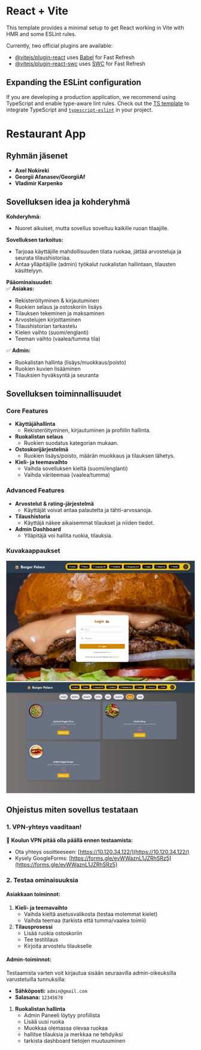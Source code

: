 # React + Vite

This template provides a minimal setup to get React working in Vite with HMR and some ESLint rules.

Currently, two official plugins are available:

- [@vitejs/plugin-react](https://github.com/vitejs/vite-plugin-react/blob/main/packages/plugin-react/README.md) uses [Babel](https://babeljs.io/) for Fast Refresh
- [@vitejs/plugin-react-swc](https://github.com/vitejs/vite-plugin-react-swc) uses [SWC](https://swc.rs/) for Fast Refresh

## Expanding the ESLint configuration

If you are developing a production application, we recommend using TypeScript and enable type-aware lint rules. Check out the [TS template](https://github.com/vitejs/vite/tree/main/packages/create-vite/template-react-ts) to integrate TypeScript and [`typescript-eslint`](https://typescript-eslint.io) in your project.

# Restaurant App

## Ryhmän jäsenet

- **Axel Nokireki**
- **Georgii Afanasev/GeorgiiAf**
- **Vladimir Karpenko**

## Sovelluksen idea ja kohderyhmä

**Kohderyhmä:**

- Nuoret aikuiset, mutta sovellus soveltuu kaikille ruoan tilaajille.

**Sovelluksen tarkoitus:**

- Tarjoaa käyttäjille mahdollisuuden tilata ruokaa, jättää arvosteluja ja seurata tilaushistoriaa.
- Antaa ylläpitäjille (admin) työkalut ruokalistan hallintaan, tilausten käsittelyyn.

**Pääominaisuudet:**  
✅ **Asiakas:**

- Rekisteröityminen & kirjautuminen
- Ruokien selaus ja ostoskoriin lisäys
- Tilauksen tekeminen ja maksaminen
- Arvostelujen kirjoittaminen
- Tilaushistorian tarkastelu
- Kielen vaihto (suomi/englanti)
- Teeman vaihto (vaalea/tumma tila)

✅ **Admin:**

- Ruokalistan hallinta (lisäys/muokkaus/poisto)
- Ruokien kuvien lisääminen
- Tilauksien hyväksyntä ja seuranta

## Sovelluksen toiminnallisuudet

### Core Features

- **Käyttäjähallinta**
  - Rekisteröityminen, kirjautuminen ja profiilin hallinta.
- **Ruokalistan selaus**
  - Ruokien suodatus kategorian mukaan.
- **Ostoskorijärjestelmä**
  - Ruokien lisäys/poisto, määrän muokkaus ja tilauksen lähetys.
- **Kieli- ja teemavaihto**
  - Vaihda sovelluksen kieltä (suomi/englanti)
  - Vaihda väriteemaa (vaalea/tumma)

### Advanced Features

- **Arvostelut & rating-järjestelmä**
  - Käyttäjät voivat antaa palautetta ja tähti-arvosanoja.
- **Tilaushistoria**
  - Käyttäjä näkee aikaisemmat tilaukset ja niiden tiedot.
- **Admin Dashboard**
  - Ylläpitäjä voi hallita ruokia, tilauksia.

### Kuvakaappaukset

![Kirjautumissivu](/public/login.png)  
![Ruokalistasivu](/public/menu.png)

## Ohjeistus miten sovellus testataan

### 1. VPN-yhteys vaaditaan!

🔌 **Koulun VPN pitää olla päällä ennen testaamista:**

- Ota yhteys osoitteeseen: [https://10.120.34.122/](https://10.120.34.122/)
- Kysely GoogleForms: [https://forms.gle/evWWaznL1JZRhSRz5](https://forms.gle/evWWaznL1JZRhSRz5)

### 2. Testaa ominaisuuksia

#### Asiakkaan toiminnot:

1. **Kieli- ja teemavaihto**
   - Vaihda kieltä asetusvalikosta (testaa molemmat kielet)
   - Vaihda teemaa (tarkista että tumma/vaalea toimii)
2. **Tilausprosessi**
   - Lisää ruokia ostoskoriin
   - Tee testitilaus
   - Kirjoita arvostelu tilaukselle

#### Admin-toiminnot:

Testaamista varten voit kirjautua sisään seuraavilla admin-oikeuksilla varustetuilla tunnuksilla:

- **Sähköposti:** `admin@gmail.com`
- **Salasana:** `12345678`

1. **Ruokalistan hallinta**
   - Admin Paneeli löytyy profiilista
   - Lisää uusi ruoka
   - Muokkaa olemassa olevaa ruokaa
   - hallitse tilauksia ja merkkaa ne tehdyiksi
   - tarkista dashboard tietojen muutuuminen
